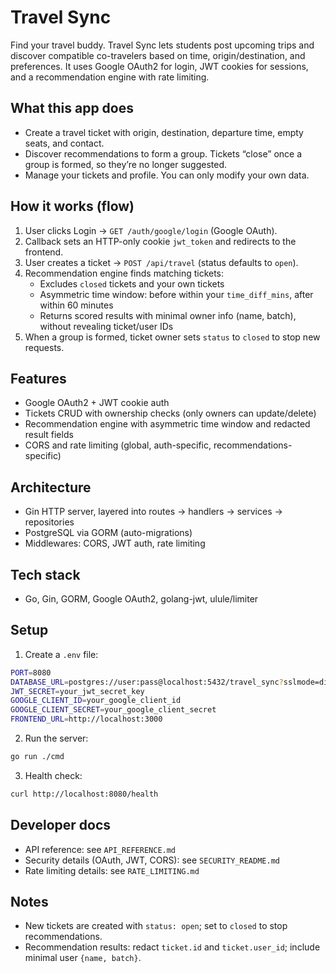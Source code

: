 # Travel Sync

Find your travel buddy. Travel Sync lets students post upcoming trips and discover compatible co-travelers based on time, origin/destination, and preferences. It uses Google OAuth2 for login, JWT cookies for sessions, and a recommendation engine with rate limiting.

## What this app does

- Create a travel ticket with origin, destination, departure time, empty seats, and contact.
- Discover recommendations to form a group. Tickets “close” once a group is formed, so they’re no longer suggested.
- Manage your tickets and profile. You can only modify your own data.

## How it works (flow)

1. User clicks Login → `GET /auth/google/login` (Google OAuth).
2. Callback sets an HTTP-only cookie `jwt_token` and redirects to the frontend.
3. User creates a ticket → `POST /api/travel` (status defaults to `open`).
4. Recommendation engine finds matching tickets:
   - Excludes `closed` tickets and your own tickets
   - Asymmetric time window: before within your `time_diff_mins`, after within 60 minutes
   - Returns scored results with minimal owner info (name, batch), without revealing ticket/user IDs
5. When a group is formed, ticket owner sets `status` to `closed` to stop new requests.

## Features

- Google OAuth2 + JWT cookie auth
- Tickets CRUD with ownership checks (only owners can update/delete)
- Recommendation engine with asymmetric time window and redacted result fields
- CORS and rate limiting (global, auth-specific, recommendations-specific)

## Architecture

- Gin HTTP server, layered into routes → handlers → services → repositories
- PostgreSQL via GORM (auto-migrations)
- Middlewares: CORS, JWT auth, rate limiting

## Tech stack

- Go, Gin, GORM, Google OAuth2, golang-jwt, ulule/limiter

## Setup

1. Create a `.env` file:
```bash
PORT=8080
DATABASE_URL=postgres://user:pass@localhost:5432/travel_sync?sslmode=disable
JWT_SECRET=your_jwt_secret_key
GOOGLE_CLIENT_ID=your_google_client_id
GOOGLE_CLIENT_SECRET=your_google_client_secret
FRONTEND_URL=http://localhost:3000
```
2. Run the server:
```bash
go run ./cmd
```
3. Health check:
```bash
curl http://localhost:8080/health
```

## Developer docs

- API reference: see `API_REFERENCE.md`
- Security details (OAuth, JWT, CORS): see `SECURITY_README.md`
- Rate limiting details: see `RATE_LIMITING.md`

## Notes

- New tickets are created with `status: open`; set to `closed` to stop recommendations.
- Recommendation results: redact `ticket.id` and `ticket.user_id`; include minimal user `{name, batch}`.
